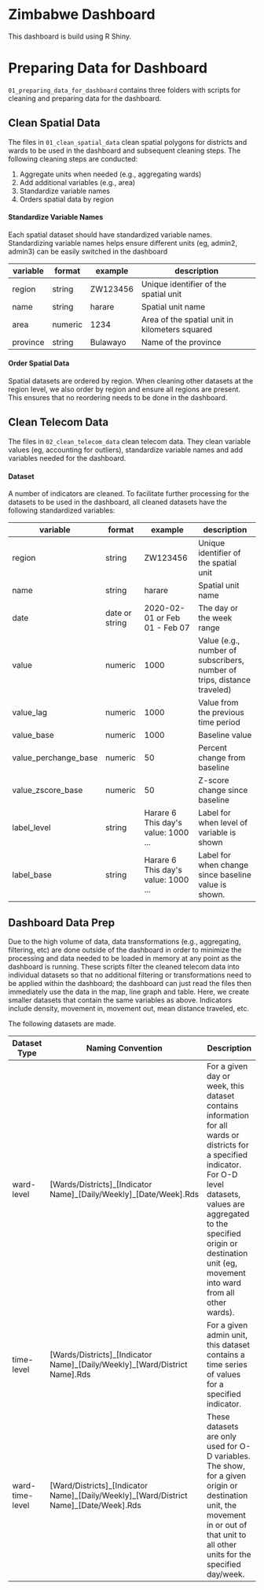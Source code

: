 # Zimbabwe Dashboard

This dashboard is build using R Shiny.

# Preparing Data for Dashboard

`01_preparing_data_for_dashboard` contains three folders with scripts for cleaning and preparing data for the dashboard.

## Clean Spatial Data

The files in `01_clean_spatial_data` clean spatial polygons for districts and wards to be used in the dashboard and subsequent cleaning steps. The following cleaning steps are conducted:

1. Aggregate units when needed (e.g., aggregating wards)
2. Add additional variables (e.g., area)
3. Standardize variable names
4. Orders spatial data by region

#### Standardize Variable Names
Each spatial dataset should have standardized variable names. Standardizing
variable names helps ensure different units (eg, admin2, admin3) can be
easily switched in the dashboard

| variable | format | example | description |
|---|---|---|---|
| region | string | ZW123456 | Unique identifier of the spatial unit |
| name | string | harare | Spatial unit name |
| area | numeric | 1234 | Area of the spatial unit in kilometers squared |
| province | string | Bulawayo | Name of the province |

#### Order Spatial Data
Spatial datasets are ordered by region. When cleaning other datasets at the
region level, we also order by region and ensure all regions are present. This
ensures that no reordering needs to be done in the dashboard.

## Clean Telecom Data

The files in `02_clean_telecom_data` clean telecom data. They clean variable values (eg, accounting for outliers), standardize variable names and add variables needed for the dashboard.

#### Dataset

A number of indicators are cleaned. To facilitate further processing for the datasets
to be used in the dashboard, all cleaned datasets have the following standardized
variables:

| variable | format | example | description |
|---|---|---|---|
| region | string | ZW123456 | Unique identifier of the spatial unit |
| name | string | harare | Spatial unit name |
| date | date or string | 2020-02-01 or Feb 01 - Feb 07 | The day or the week range |
| value | numeric | 1000 | Value (e.g., number of subscribers, number of trips, distance traveled) |
| value_lag | numeric | 1000 | Value from the previous time period |
| value_base | numeric | 1000 | Baseline value |
| value_perchange_base | numeric | 50 | Percent change from baseline |
| value_zscore_base | numeric | 50 | Z-score change since baseline |
| label_level | string | Harare 6<br>This day's value: 1000<br>...  | Label for when level of variable is shown |
| label_base| string | Harare 6<br>This day's value: 1000<br>...  | Label for when change since baseline value is shown. |

## Dashboard Data Prep

Due to the high volume of data, data transformations (e.g., aggregating, filtering, etc) are done outside of the dashboard in order to minimize the processing and data needed to be loaded in memory at any point as the dashboard is running. These scripts filter the cleaned telecom data into individual datasets so that no additional filtering or transformations need to be applied within the dashboard; the dashboard can just read the files then immediately use the data in the map, line graph and table. Here, we create smaller datasets that contain the same variables as above. Indicators include density, movement in, movement out, mean distance traveled, etc.

The following datasets are made.

| Dataset Type | Naming Convention | Description |
| --- | --- | --- |
| ward-level | [Wards/Districts]\_[Indicator Name]\_[Daily/Weekly]\_[Date/Week].Rds | For a given day or week, this dataset contains information for all wards or districts for a specified indicator. For O-D level datasets, values are aggregated to the specified origin or destination unit (eg, movement into ward from all other wards). |
| time-level |  [Wards/Districts]\_[Indicator Name]\_[Daily/Weekly]\_[Ward/District Name].Rds | For a given admin unit, this dataset contains a time series of values for a specified indicator. |
| ward-time-level |  [Ward/Districts]\_[Indicator Name]\_[Daily/Weekly]\_[Ward/District Name]\_[Date/Week].Rds | These datasets are only used for O-D variables. The show, for a given origin or destination unit, the movement in or out of that unit to all other units for the specified day/week. |










